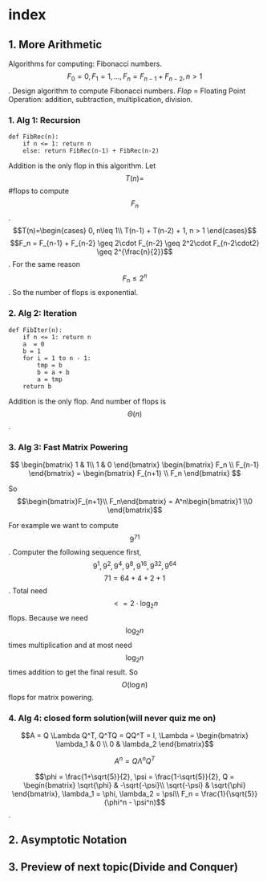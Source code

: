 # index

## 1. More Arithmetic

Algorithms for computing: Fibonacci numbers.$$F_0 = 0, F_1 = 1,\dots ,F_n = F_{n-1} + F_{n-2}, n > 1$$. Design algorithm to compute Fibonacci numbers. _Flop_ = Floating Point Operation: addition, subtraction, multiplication, division.

### 1. Alg 1: Recursion

```text
def FibRec(n):
    if n <= 1: return n
    else: return FibRec(n-1) + FibRec(n-2)
```

Addition is the only flop in this algorithm. Let $$T(n)=$$ \#flops to compute $$F_n$$. $$T(n)=\begin{cases} 0, n\leq 1\\ T(n-1) + T(n-2) + 1, n > 1 \end{cases}$$ $$F_n = F_{n-1} + F_{n-2} \geq 2\cdot F_{n-2} \geq 2^2\cdot F_{n-2\cdot2} \geq 2^{\frac{n}{2}}$$. For the same reason $$F_n \leq 2^n$$. So the number of flops is exponential.

### 2. Alg 2: Iteration

```text
def FibIter(n):
    if n <= 1: return n
    a  = 0
    b = 1
    for i = 1 to n - 1:
        tmp = b
        b = a + b
        a = tmp
    return b
```

Addition is the only flop. And number of flops is $$\Theta(n)$$.

### 3. Alg 3: Fast Matrix Powering

$$
\begin{bmatrix}
    1 & 1\\
    1 & 0
\end{bmatrix} \begin{bmatrix}
    F_n \\
    F_{n-1}
\end{bmatrix} = \begin{bmatrix}
    F_{n+1} \\
    F_n
\end{bmatrix}
$$

So $$\begin{bmatrix}F_{n+1}\\ F_n\end{bmatrix} = A^n\begin{bmatrix}1 \\0 \end{bmatrix}$$

For example we want to compute $$9^{71}$$. Computer the following sequence first, $$9^1, 9^2, 9^4, 9^8, 9^{16}, 9^{32}, 9^{64}$$ $$71 = 64 + 4 + 2 + 1$$. Total need $$<= 2 \cdot \log_2{n}$$ flops. Because we need $$\log_2{n}$$ times multiplication and at most need $$\log_2{n}$$ times addition to get the final result. So $$O(\log n)$$ flops for matrix powering.

### 4. Alg 4: closed form solution\(will never quiz me on\)

$$A = Q \Lambda Q^T, Q^TQ = QQ^T = I, \Lambda = \begin{bmatrix} \lambda_1 & 0 \\ 0 & \lambda_2 \end{bmatrix}$$

$$
A^n = Q\Lambda^nQ^T
$$

$$\phi = \frac{1+\sqrt{5}}{2}, \psi = \frac{1-\sqrt{5}}{2}, Q = \begin{bmatrix} \sqrt{\phi} & -\sqrt{-\psi}\\ \sqrt{-\psi} & \sqrt{\phi} \end{bmatrix}, \lambda_1 = \phi, \lambda_2 = \psi\\ F_n = \frac{1}{\sqrt{5}}(\phi^n - \psi^n)$$.

## 2. Asymptotic Notation

## 3. Preview of next topic\(Divide and Conquer\)


